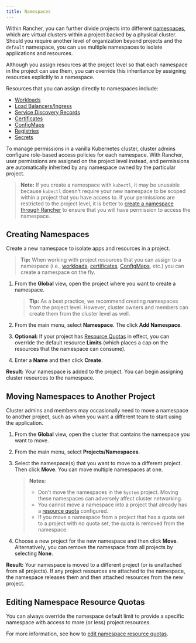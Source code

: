 ```yaml
---
title: Namespaces
---
```


<head>
  <link rel="canonical" href="https://ranchermanager.docs.rancher.com/how-to-guides/new-user-guides/manage-namespaces"/>
</head>

Within Rancher, you can further divide projects into different [namespaces](https://kubernetes.io/docs/concepts/overview/working-with-objects/namespaces/), which are virtual clusters within a project backed by a physical cluster. Should you require another level of organization beyond projects and the `default` namespace, you can use multiple namespaces to isolate applications and resources.

Although you assign resources at the project level so that each namespace in the project can use them, you can override this inheritance by assigning resources explicitly to a namespace.

Resources that you can assign directly to namespaces include:

- [Workloads](../../new-user-guides/kubernetes-resources-setup/workloads-and-pods/workloads-and-pods.md)
- [Load Balancers/Ingress](../../new-user-guides/kubernetes-resources-setup/load-balancer-and-ingress-controller/load-balancer-and-ingress-controller.md)
- [Service Discovery Records](../../new-user-guides/kubernetes-resources-setup/create-services.md)
- [Certificates](../../new-user-guides/kubernetes-resources-setup/encrypt-http-communication.md)
- [ConfigMaps](../../new-user-guides/kubernetes-resources-setup/configmaps.md)
- [Registries](../../new-user-guides/kubernetes-resources-setup/kubernetes-and-docker-registries.md)
- [Secrets](../../new-user-guides/kubernetes-resources-setup/secrets.md)

To manage permissions in a vanilla Kubernetes cluster, cluster admins configure role-based access policies for each namespace. With Rancher, user permissions are assigned on the project level instead, and permissions are automatically inherited by any namespace owned by the particular project.

> **Note:** If you create a namespace with `kubectl`, it may be unusable because `kubectl` doesn't require your new namespace to be scoped within a project that you have access to. If your permissions are restricted to the project level, it is better to [create a namespace through Rancher](manage-namespaces.md) to ensure that you will have permission to access the namespace.


## Creating Namespaces

Create a new namespace to isolate apps and resources in a project.

>**Tip:** When working with project resources that you can assign to a namespace (i.e., [workloads](../../new-user-guides/kubernetes-resources-setup/workloads-and-pods/deploy-workloads.md), [certificates](../../new-user-guides/kubernetes-resources-setup/encrypt-http-communication.md), [ConfigMaps](../../new-user-guides/kubernetes-resources-setup/configmaps.md), etc.) you can create a namespace on the fly.

1. From the **Global** view, open the project where you want to create a namespace.

    >**Tip:** As a best practice, we recommend creating namespaces from the project level. However, cluster owners and members can create them from the cluster level as well.

1. From the main menu, select **Namespace**. The click **Add Namespace**.

1. **Optional:** If your project has [Resource Quotas](manage-project-resource-quotas/manage-project-resource-quotas.md) in effect, you can override the default resource **Limits** (which places a cap on the resources that the namespace can consume).

1. Enter a **Name** and then click **Create**.

**Result:** Your namespace is added to the project. You can begin assigning cluster resources to the namespace.

## Moving Namespaces to Another Project

Cluster admins and members may occasionally need to move a namespace to another project, such as when you want a different team to start using the application.

1. From the **Global** view, open the cluster that contains the namespace you want to move.

1. From the main menu, select **Projects/Namespaces**.

1. Select the namespace(s) that you want to move to a different project. Then click **Move**. You can move multiple namespaces at one.

    >**Notes:**
    >
    >- Don't move the namespaces in the `System` project. Moving these namespaces can adversely affect cluster networking.
    >- You cannot move a namespace into a project that already has a [resource quota](manage-project-resource-quotas/manage-project-resource-quotas.md) configured.
    >- If you move a namespace from a project that has a quota set to a project with no quota set, the quota is removed from the namespace.

1. Choose a new project for the new namespace and then click **Move**. Alternatively, you can remove the namespace from all projects by selecting **None**.

**Result:** Your namespace is moved to a different project (or is unattached from all projects). If any project resources are attached to the namespace, the namespace releases them and then attached resources from the new project.

## Editing Namespace Resource Quotas

You can always override the namespace default limit to provide a specific namespace with access to more (or less) project resources.

For more information, see how to [edit namespace resource quotas](manage-project-resource-quotas/override-default-limit-in-namespaces.md).